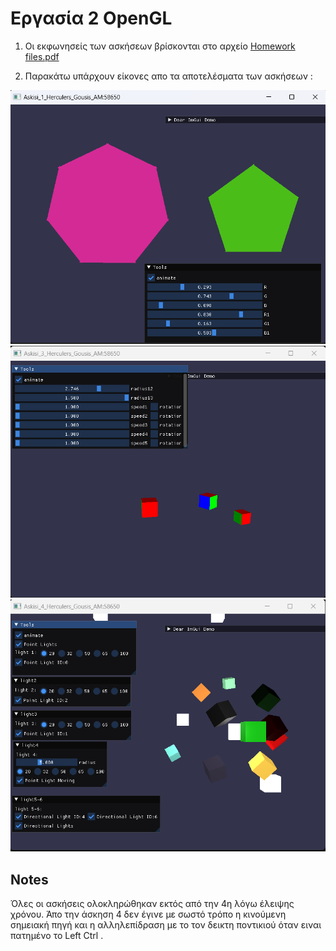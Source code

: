 # Εργασία 2 OpenGL

1. Οι εκφωνησείς των ασκήσεων βρίσκονται στο αρχείο [Homework files.pdf](https://github.com/HerGousis/Ergasia_2_OpenGL/blob/master/Ergasia_2_OpenGL/Homework%20files.pdf)

2. Παρακάτω υπάρχουν είκονες απο τα αποτελέσματα των ασκήσεων :

<div style="text-align:center;">
    <img src="Ergasia_2_OpenGL/src/ask1.png" alt="ask1" width="800">
</div>

<div style="text-align:center;">
    <img src="Ergasia_2_OpenGL/src/ask3.png" alt="ask3" width="800">
</div>

<div style="text-align:center;">
    <img src="Ergasia_2_OpenGL/src/ask4.png" alt="ask4" width="800">
</div>

## Notes
Όλες οι ασκήσεις ολοκληρώθηκαν εκτός από την 4η λόγω έλειψης χρόνου. Άπο την άσκηση 4 δεν έγινε με σωστό τρόπο η κινούμενη σημειακή πηγή και η αλληλεπίδραση με το τον δεικτη ποντικιού όταν ειναι πατημένο το Left Ctrl   .
